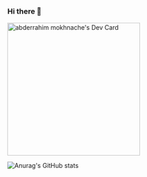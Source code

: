 ### Hi there 👋

<a href="https://app.daily.dev/astrotech13"><img src="https://github.com/astroxiii/astroxiii/blob/master/devcard.svg" width="300" alt="abderrahim mokhnache's Dev Card"/></a>

![Anurag's GitHub stats](https://github-readme-stats.vercel.app/api?username=astroxiii&show_icons=true&theme=radical)

